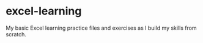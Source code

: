 # excel-learning
My basic Excel learning practice files and exercises as I build my skills from scratch.
